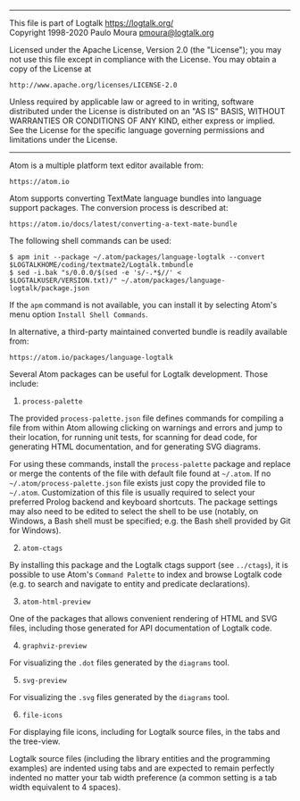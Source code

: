 ________________________________________________________________________

This file is part of Logtalk <https://logtalk.org/>  
Copyright 1998-2020 Paulo Moura <pmoura@logtalk.org>

Licensed under the Apache License, Version 2.0 (the "License");
you may not use this file except in compliance with the License.
You may obtain a copy of the License at

    http://www.apache.org/licenses/LICENSE-2.0

Unless required by applicable law or agreed to in writing, software
distributed under the License is distributed on an "AS IS" BASIS,
WITHOUT WARRANTIES OR CONDITIONS OF ANY KIND, either express or implied.
See the License for the specific language governing permissions and
limitations under the License.
________________________________________________________________________


Atom is a multiple platform text editor available from:

	https://atom.io

Atom supports converting TextMate language bundles into language support
packages. The conversion process is described at:

	https://atom.io/docs/latest/converting-a-text-mate-bundle

The following shell commands can be used:

	$ apm init --package ~/.atom/packages/language-logtalk --convert $LOGTALKHOME/coding/textmate2/Logtalk.tmbundle
	$ sed -i.bak "s/0.0.0/$(sed -e 's/-.*$//' < $LOGTALKUSER/VERSION.txt)/" ~/.atom/packages/language-logtalk/package.json

If the `apm` command is not available, you can install it by selecting Atom's
menu option `Install Shell Commands`.

In alternative, a third-party maintained converted bundle is readily available
from:

	https://atom.io/packages/language-logtalk

Several Atom packages can be useful for Logtalk development. Those include:

1. `process-palette`

The provided `process-palette.json` file defines commands for compiling a file
from within Atom allowing clicking on warnings and errors and jump to their
location, for running unit tests, for scanning for dead code, for generating
HTML documentation, and for generating SVG diagrams.

For using these commands, install the `process-palette` package and replace
or merge the contents of the file with default file found at `~/.atom`. If
no `~/.atom/process-palette.json` file exists just copy the provided file
to `~/.atom`. Customization of this file is usually required to select your
preferred Prolog backend and keyboard shortcuts. The package settings may also
need to be edited to select the shell to be use (notably, on Windows, a Bash
shell must be specified; e.g. the Bash shell provided by Git for Windows).

2. `atom-ctags`

By installing this package and the Logtalk ctags support (see `../ctags`), it
is possible to use Atom's `Command Palette` to index and browse Logtalk code
(e.g. to search and navigate to entity and predicate declarations).

3. `atom-html-preview`

One of the packages that allows convenient rendering of HTML and SVG files,
including those generated for API documentation of Logtalk code.

4. `graphviz-preview`

For visualizing the `.dot` files generated by the `diagrams` tool.

5. `svg-preview`

For visualizing the `.svg` files generated by the `diagrams` tool.

6. `file-icons`

For displaying file icons, including for Logtalk source files, in the tabs
and the tree-view.


Logtalk source files (including the library entities and the programming
examples) are indented using tabs and are expected to remain perfectly 
indented no matter your tab width preference (a common setting is a tab
width equivalent to 4 spaces).
